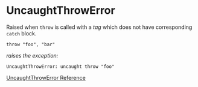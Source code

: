 # UncaughtThrowError

Raised when `throw` is called with a *tag* which does not have corresponding
`catch` block.

    throw "foo", "bar"

*raises the exception:*

    UncaughtThrowError: uncaught throw "foo"

[UncaughtThrowError Reference](https://ruby-doc.org/core-2.7.0/UncaughtThrowError.html)